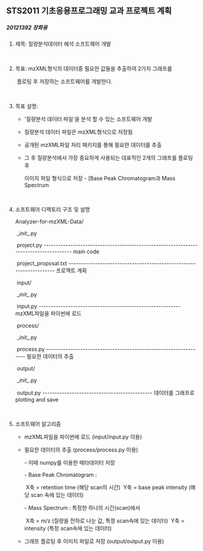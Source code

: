 ## STS2011 기초응용프로그래밍 교과 프로젝트 계획
##### 															20121392 장화용

1. 제목: 질량분석데이터 해석 소프트웨어 개발

   ​

2. 목표: mzXML형식의 데이터중 필요한 값들을 추출하여 2가지 그래프를

   ​         플로팅 후 저장하는 소프트웨어를 개발한다.

   ​

3. 목표 설명:

   - '질량분석 데이터 파일'을 분석 할 수 있는 소프트웨어 개발


   - 질량분석 데이터 파일은 mzXML형식으로 저장됨


   - 공개된 mzXML파일 처리 패키지를 통해 필요한 데이터를 추출


   - 그 후 질량분석에서 가장 중요하게 사용되는 대표적인 2개의 그래프를 플로팅 후 

     이미지 파일 형식으로 저장 - [Base Peak Chromatogram과 Mass Spectrum

     ​

4. 소프트웨어 디렉토리 구조 및 설명

   Analyzer-for-mzXML-Data/

   ​	\__init__.py

   ​	project.py -------------------------------------------------------------------------------------- main code

   ​	project_proposal.txt -------------------------------------------------------------------- 프로젝트 계획

   ​	input/

   ​		\__init__.py

   ​		input.py ---------------------------------------------------------- mzXML파일을 파이썬에 로드

   ​	process/

   ​		\__init__.py

   ​		process.py ----------------------------------------------------------------- 필요한 데이터의 추출

   ​	output/

   ​		\__init__.py

   ​		output.py --------------------------------------------- 데이터를 그래프로 plotting and save

   ​

5. 소프트웨어 알고리즘

   - mzXML파일을 파이썬에 로드 (input/input.py 이용)

   - 필요한 데이터의 추출 (process/process.py 이용)

     \- 이때 numpy를 이용한 메타데이터 저장

     \- Base Peak Chromatogram : 

     ​	X축 = retention time (해당 scan의 시간)
     ​	Y축 = base peak intensity (해당 scan 속에 있는 데이터)

     \- Mass Spectrum : 특정한 하나의 시간(scan)에서

     ​	X축 = m/z (질량을 전하로 나눈 값, 특정 scan속에 있는 데이터)
     ​	Y축 = intensity (특정 scan속에 있는 데이터)

   - 그래프 플로팅 후 이미지 파일로 저장 (output/output.py 이용)